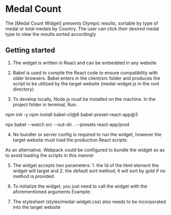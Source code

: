 # Medal Count

The [Medal Count Widget] presents Olympic results, sortable by type of medal or total medals by Country. The user can click their desired medal type to view the results sorted accordingly

## Getting started

1. The widget is written in React and can be embedded in any website

2. Babel is used to compile the React code to ensure compatibility with older browsers. Babel enters in the client/src folder and produces the script to be utilized by the target website (medal-widget.js in the root directory)

3. To develop locally, Node.js must be installed on the machine. In the project folder in terminal, Run:

npm init -y
npm install babel-cli@6 babel-preset-react-app@3

npx babel --watch src --out-dir . --presets react-app/prod

4. No bundler or server config is required to run the widget, however the target website must load the production React scripts:

<script src="https://unpkg.com/react@16/umd/react.production.min.js" crossorigin></script>
<script src="https://unpkg.com/react-dom@16/umd/react-dom.production.min.js" crossorigin></script>

As an alternative, Webpack could be configured to bundle the widget so as to avoid loading the scripts in this manner

5. The widget accepts two parameters: 1. the Id of the html element the widget will target and 2. the default sort method; it will sort by gold if no method is provided

6. To initialize the widget, you just need to call the widget with the aforementioned arguments Example:

<script type="text/javascript">

    widget("medal-widget", "gold");

</script>

7. The stylesheet (styles/medal-widget.css) also needs to be incorporated into the target website

